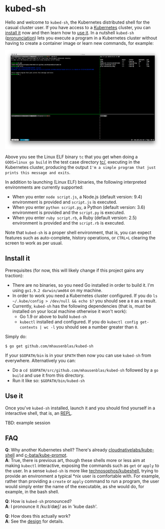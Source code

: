 # kubed-sh

Hello and welcome to `kubed-sh`, the Kubernetes distributed shell for the casual cluster user.
If you have access to a [Kubernetes](https://kubernetes.io/) cluster, you can [install it](#install-it) now
and then learn how to [use it](#use-it). In a nutshell `kubed-sh` ([pronunciation](#faq)) lets you execute
a program in a Kubernetes cluster without having to create a container image or learn new commands, for example:

![Launching a simple binary in a Kubernetes cluster](img/launch-bin.png)

Above you see the Linux ELF binary `tc` that you get when doing a `GOOS=linux go build` in the test case directory [tc/](tc/),
executing in the Kubernetes cluster, producing the output `I'm a simple program that just prints this message and exits`.

In addition to launching (Linux ELF) binaries, the following interpreted environments are currently supported:

- When you enter `node script.js`, a Node.js (default version: 9.4) environment is provided and `script.js` is executed.
- When you enter `python script.py`, a Python (default version: 3.6) environment is provided and the `script.py` is executed.
- When you enter `ruby script.rb`, a Ruby (default version: 2.5) environment is provided and the `script.rb` is executed.

Note that `kubed-sh` is a proper shell environment, that is, you can expect features such as auto-complete, history operations,
or `CTRL+L` clearing the screen to work as per usual.


## Install it

Prerequisites (for now, this will likely change if this project gains any traction):

- There are no binaries, so you need Go installed in order to build it. I'm using `go1.9.2 darwin/amd64` on my machine.
- In order to work you need a Kubernetes cluster configured. If you do `ls ~/.kube/config > /dev/null && echo $?` you should see a `0` as a result.
- Currently, `kubed-sh` has the following dependencies (that is, must be installed on your local machine otherwise it won't work):
  - Go 1.9 or above to build `kubed-sh`
  - `kubectl` installed and configured. If you do `kubectl config get-contexts | wc -l` you should see a number greater than `0`.


Simply do:

```
$ go get github.com/mhausenblas/kubed-sh
```

If your `$GOPATH/bin` is in your `$PATH` then now you can use `kubed-sh` from everywhere. Alternatively you can:

- Do a `cd $GOPATH/src/github.com/mhausenblas/kubed-sh` followed by a `go build` and use it from this directory.
- Run it like so: `$GOPATH/bin/kubed-sh`

## Use it

Once you've `kubed-sh` installed, launch it and you should find yourself in a interactive shell, that is, an [REPL](https://en.wikipedia.org/wiki/Read%E2%80%93eval%E2%80%93print_loop).

TBD: example session

## FAQ

**Q**: Why another Kubernetes shell? There's already [cloudnativelabs/kube-shell](https://github.com/cloudnativelabs/kube-shell) and [c-bata/kube-prompt](https://github.com/c-bata/kube-prompt). <br>
**A**: True, there is previous art, though these shells more or less aim at making `kubectl` interactive, exposing the commands such as `get` or `apply` to the user.
In a sense `kubed-sh` is more like [technosophos/kubeshell](https://github.com/technosophos/kubeshell), trying to provide an environment a typical *nix user is comfortable with.
For example, rather than providing a `create` or `apply` command to run a program, the user would simply enter the name of the executable, as she would do, for example, in the bash shell.

**Q**: How is `kubed-sh` pronounced? <br>
**A**: I pronounce it /ku:bˈdæʃ/ as in 'kube dash'.

**Q**: How does this actually work? <br>
**A**: See the [design](design.md) for details.
